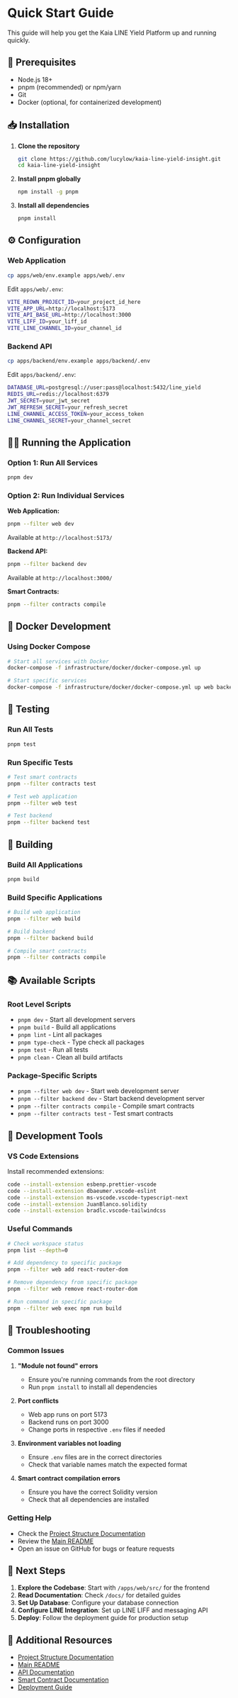 # Quick Start Guide

This guide will help you get the Kaia LINE Yield Platform up and running quickly.

## 🚀 Prerequisites

- Node.js 18+ 
- pnpm (recommended) or npm/yarn
- Git
- Docker (optional, for containerized development)

## 📥 Installation

1. **Clone the repository**
   ```bash
   git clone https://github.com/lucylow/kaia-line-yield-insight.git
   cd kaia-line-yield-insight
   ```

2. **Install pnpm globally**
   ```bash
   npm install -g pnpm
   ```

3. **Install all dependencies**
   ```bash
   pnpm install
   ```

## ⚙️ Configuration

### Web Application
```bash
cp apps/web/env.example apps/web/.env
```

Edit `apps/web/.env`:
```bash
VITE_REOWN_PROJECT_ID=your_project_id_here
VITE_APP_URL=http://localhost:5173
VITE_API_BASE_URL=http://localhost:3000
VITE_LIFF_ID=your_liff_id
VITE_LINE_CHANNEL_ID=your_channel_id
```

### Backend API
```bash
cp apps/backend/env.example apps/backend/.env
```

Edit `apps/backend/.env`:
```bash
DATABASE_URL=postgresql://user:pass@localhost:5432/line_yield
REDIS_URL=redis://localhost:6379
JWT_SECRET=your_jwt_secret
JWT_REFRESH_SECRET=your_refresh_secret
LINE_CHANNEL_ACCESS_TOKEN=your_access_token
LINE_CHANNEL_SECRET=your_channel_secret
```

## 🏃‍♂️ Running the Application

### Option 1: Run All Services
```bash
pnpm dev
```

### Option 2: Run Individual Services

**Web Application:**
```bash
pnpm --filter web dev
```
Available at `http://localhost:5173/`

**Backend API:**
```bash
pnpm --filter backend dev
```
Available at `http://localhost:3000/`

**Smart Contracts:**
```bash
pnpm --filter contracts compile
```

## 🐳 Docker Development

### Using Docker Compose
```bash
# Start all services with Docker
docker-compose -f infrastructure/docker/docker-compose.yml up

# Start specific services
docker-compose -f infrastructure/docker/docker-compose.yml up web backend
```

## 🧪 Testing

### Run All Tests
```bash
pnpm test
```

### Run Specific Tests
```bash
# Test smart contracts
pnpm --filter contracts test

# Test web application
pnpm --filter web test

# Test backend
pnpm --filter backend test
```

## 🔨 Building

### Build All Applications
```bash
pnpm build
```

### Build Specific Applications
```bash
# Build web application
pnpm --filter web build

# Build backend
pnpm --filter backend build

# Compile smart contracts
pnpm --filter contracts compile
```

## 📚 Available Scripts

### Root Level Scripts
- `pnpm dev` - Start all development servers
- `pnpm build` - Build all applications
- `pnpm lint` - Lint all packages
- `pnpm type-check` - Type check all packages
- `pnpm test` - Run all tests
- `pnpm clean` - Clean all build artifacts

### Package-Specific Scripts
- `pnpm --filter web dev` - Start web development server
- `pnpm --filter backend dev` - Start backend development server
- `pnpm --filter contracts compile` - Compile smart contracts
- `pnpm --filter contracts test` - Test smart contracts

## 🔧 Development Tools

### VS Code Extensions
Install recommended extensions:
```bash
code --install-extension esbenp.prettier-vscode
code --install-extension dbaeumer.vscode-eslint
code --install-extension ms-vscode.vscode-typescript-next
code --install-extension JuanBlanco.solidity
code --install-extension bradlc.vscode-tailwindcss
```

### Useful Commands
```bash
# Check workspace status
pnpm list --depth=0

# Add dependency to specific package
pnpm --filter web add react-router-dom

# Remove dependency from specific package
pnpm --filter web remove react-router-dom

# Run command in specific package
pnpm --filter web exec npm run build
```

## 🚨 Troubleshooting

### Common Issues

1. **"Module not found" errors**
   - Ensure you're running commands from the root directory
   - Run `pnpm install` to install all dependencies

2. **Port conflicts**
   - Web app runs on port 5173
   - Backend runs on port 3000
   - Change ports in respective `.env` files if needed

3. **Environment variables not loading**
   - Ensure `.env` files are in the correct directories
   - Check that variable names match the expected format

4. **Smart contract compilation errors**
   - Ensure you have the correct Solidity version
   - Check that all dependencies are installed

### Getting Help

- Check the [Project Structure Documentation](./PROJECT_STRUCTURE.md)
- Review the [Main README](../README.md)
- Open an issue on GitHub for bugs or feature requests

## 🎯 Next Steps

1. **Explore the Codebase**: Start with `/apps/web/src/` for the frontend
2. **Read Documentation**: Check `/docs/` for detailed guides
3. **Set Up Database**: Configure your database connection
4. **Configure LINE Integration**: Set up LINE LIFF and messaging API
5. **Deploy**: Follow the deployment guide for production setup

## 📖 Additional Resources

- [Project Structure Documentation](./PROJECT_STRUCTURE.md)
- [Main README](../README.md)
- [API Documentation](./api/)
- [Smart Contract Documentation](./contracts/)
- [Deployment Guide](./deployment/)
